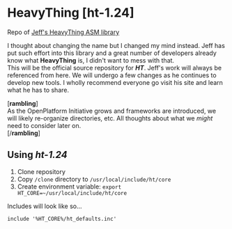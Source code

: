 # HeavyThing [ht-1.24]

Repo of [Jeff's HeavyThing ASM library](https://2ton.com.au/HeavyThing)  

I thought about changing the name but I changed my mind instead. Jeff has put such effort into this library and a great number of developers already know what **HeavyThing** is, I didn't want to mess with that.  
This will be the official source repository for **_HT_**. Jeff's work will always be referenced from here. We will undergo a few changes as he continues to develop new tools. I wholly recommend everyone go visit his site and learn what he has to share.  

[**rambling**]  
  As the OpenPlatform Initiative grows and frameworks are introduced, we will likely re-organize directories, etc. All thoughts about what we _might_ need to consider later on.  
[/**rambling**]

## Using _ht-1.24_
1. Clone repository
2. Copy `/clone` directory to `/usr/local/include/ht/core`
3. Create environment variable: `export HT_CORE=~/usr/local/include/ht/core`

Includes will look like so...  
```assembly
include '%HT_CORE%/ht_defaults.inc'
```
